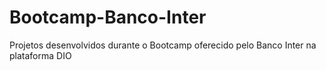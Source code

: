 # Bootcamp-Banco-Inter
Projetos desenvolvidos durante o Bootcamp oferecido pelo Banco Inter na plataforma DIO
